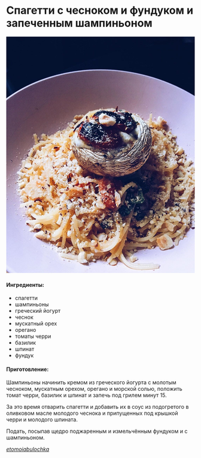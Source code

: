 # Спагетти с чесноком и фундуком и запеченным шампиньоном

![](../../pics/53614269_373195450187346_2414942149238236771_n-1.jpg)

#### Ингредиенты:

* спагетти
* шампиньоны
* греческий йогурт
* чеснок
* мускатный орех
* орегано
* томаты черри
* базилик
* шпинат
* фундук

#### Приготовление:

Шампиньоны начинить кремом из греческого йогурта с молотым чесноком, мускатным орехом, орегано и морской солью, положить томат черри, базилик и шпинат и запечь под грилем минут 15.

За это время отварить спагетти и добавить их в соус из подогретого в оливковом масле молодого чеснока и припущенных под крышкой черри и молодого шпината.

Подать, посыпав щедро поджаренным и измельчённым фундуком и с шампиньоном.

[_etomoiabulochka_](https://www.instagram.com/p/Bvbbwxpnq1W/)


